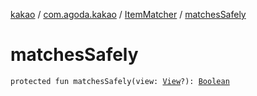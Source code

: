 [kakao](../../index.md) / [com.agoda.kakao](../index.md) / [ItemMatcher](index.md) / [matchesSafely](.)

# matchesSafely

`protected fun matchesSafely(view: `[`View`](https://developer.android.com/reference/android/view/View.html)`?): `[`Boolean`](https://kotlinlang.org/api/latest/jvm/stdlib/kotlin/-boolean/index.html)